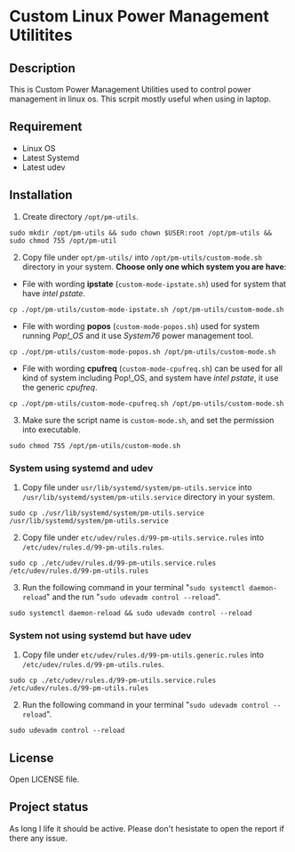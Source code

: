 # Custom Linux Power Management Utilitites

## Description
This is Custom Power Management Utilities used to control power management in linux os. This scrpit mostly useful when using in laptop.

## Requirement
- Linux OS
- Latest Systemd
- Latest udev

## Installation
1. Create directory `/opt/pm-utils`.
```
sudo mkdir /opt/pm-utils && sudo chown $USER:root /opt/pm-utils && sudo chmod 755 /opt/pm-util
```
2. Copy file under `opt/pm-utils/` into `/opt/pm-utils/custom-mode.sh` directory in your system. **Choose only one which system you are have**:
- File with wording **ipstate** (`custom-mode-ipstate.sh`) used for system that have *intel pstate*.
```
cp ./opt/pm-utils/custom-mode-ipstate.sh /opt/pm-utils/custom-mode.sh
```
- File with wording **popos** (`custom-mode-popos.sh`) used for system running *Pop!_OS* and it use *System76* power management tool. 
```
cp ./opt/pm-utils/custom-mode-popos.sh /opt/pm-utils/custom-mode.sh
```
- File with wording **cpufreq** (`custom-mode-cpufreq.sh`) can be used for all kind of system including Pop!_OS, and system have *intel pstate*, it use the generic *cpufreq*.
```
cp ./opt/pm-utils/custom-mode-cpufreq.sh /opt/pm-utils/custom-mode.sh
```
3. Make sure the script name is `custom-mode.sh`, and set the permission into executable.
```
sudo chmod 755 /opt/pm-utils/custom-mode.sh
```

### System using systemd and udev
1. Copy file under `usr/lib/systemd/system/pm-utils.service` into `/usr/lib/systemd/system/pm-utils.service` directory in your system.
```
sudo cp ./usr/lib/systemd/system/pm-utils.service /usr/lib/systemd/system/pm-utils.service
```

2. Copy file under `etc/udev/rules.d/99-pm-utils.service.rules` into `/etc/udev/rules.d/99-pm-utils.rules`.

```
sudo cp ./etc/udev/rules.d/99-pm-utils.service.rules /etc/udev/rules.d/99-pm-utils.rules
```

3. Run the following command in your terminal "`sudo systemctl daemon-reload`" and the run "`sudo udevadm control --reload`".
```
sudo systemctl daemon-reload && sudo udevadm control --reload
```

### System not using systemd but have udev
1. Copy file under `etc/udev/rules.d/99-pm-utils.generic.rules` into `/etc/udev/rules.d/99-pm-utils.rules`.
```
sudo cp ./etc/udev/rules.d/99-pm-utils.service.rules /etc/udev/rules.d/99-pm-utils.rules
```

2. Run the following command in your terminal "`sudo udevadm control --reload`".
```
sudo udevadm control --reload
```

## License
Open LICENSE file.

## Project status
As long I life it should be active. Please don't hesistate to open the report if there any issue.
